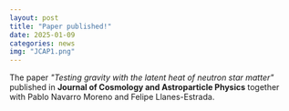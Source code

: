 ```yaml
---
layout: post
title: "Paper published!"
date: 2025-01-09
categories: news
img: "JCAP1.png"
---
```

The paper *"Testing gravity with the latent heat of neutron star matter"* published in <strong> Journal of Cosmology and Astroparticle Physics</strong> together with Pablo Navarro Moreno and Felipe Llanes-Estrada.


